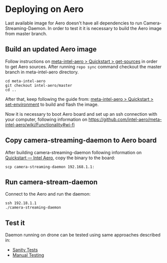 # Deploying on Aero

Last available image for Aero doesn't have all dependencies to run Camera-Streaming-Daemon. In order to test it it is necessary to build the Aero image from master branch.

## Build an updated Aero image

Follow instructions on [meta-intel-aero > Quickstart > get-sources](https://github.com/intel-aero/meta-intel-aero/wiki/Quickstart-Guide#get-sources) in order to get Aero sources. After running `repo sync` command checkout the master branch in meta-intel-aero directory.

```
cd meta-intel-aero
git checkout intel-aero/master
cd ..
```

After that, keep following the guide from: [meta-intel-aero > Quickstart > set-environment](https://github.com/intel-aero/meta-intel-aero/wiki/Quickstart-Guide#set-environment) to build and flash the image.

Now it is necessary to boot Aero board and set up an ssh connection with your computer, following information on https://github.com/intel-aero/meta-intel-aero/wiki/Functionality#wi-fi

## Copy camera-streaming-daemon to Aero board

After building camera-streaming-daemon following information on [Quickstart — Intel Aero](../getting_started/quick_start_intel_aero.md), copy the binary to the board:
```
scp camera-streaming-daemon 192.168.1.1:
```

## Run camera-stream-daemon

Connect to the Aero and run the daemon:
```
ssh 192.18.1.1
./camera-streaming-daemon
```

## Test it

Daemon running on drone can be tested using same approaches described in:
* [Sanity Tests](../test/sanity_tests.md)
* [Manual Testing](../test/README.md)
 
